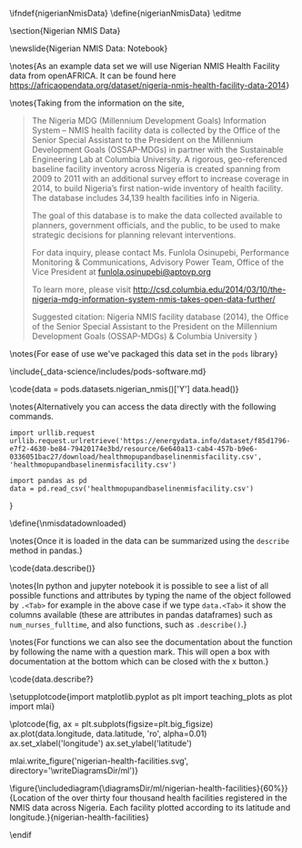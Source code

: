 \ifndef{nigerianNmisData}
\define{nigerianNmisData}
\editme

\section{Nigerian NMIS Data}

\newslide{Nigerian NMIS Data: Notebook}

\notes{As an example data set we will use Nigerian NMIS Health Facility data from openAFRICA. It can be found here <https://africaopendata.org/dataset/nigeria-nmis-health-facility-data-2014>}

\notes{Taking from the information on the site, 

>The Nigeria MDG (Millennium Development Goals) Information System – NMIS health facility data is collected by the Office of the Senior Special Assistant to the President on the Millennium Development Goals (OSSAP-MDGs) in partner with the Sustainable Engineering Lab at Columbia University. A rigorous, geo-referenced baseline facility inventory across Nigeria is created spanning from 2009 to 2011 with an additional survey effort to increase coverage in 2014, to build Nigeria’s first nation-wide inventory of health facility. The database includes 34,139 health facilities info in Nigeria.
>
>The goal of this database is to make the data collected available to planners, government officials, and the public, to be used to make strategic decisions for planning relevant interventions.
>
>For data inquiry, please contact Ms. Funlola Osinupebi, Performance Monitoring & Communications, Advisory Power Team, Office of the Vice President at funlola.osinupebi@aptovp.org
>
>To learn more, please visit <http://csd.columbia.edu/2014/03/10/the-nigeria-mdg-information-system-nmis-takes-open-data-further/>
>
>Suggested citation: Nigeria NMIS facility database (2014), the Office of the Senior Special Assistant to the President on the Millennium Development Goals (OSSAP-MDGs) & Columbia University
}

\notes{For ease of use we've packaged this data set in the `pods` library}

\include{_data-science/includes/pods-software.md}

\code{data = pods.datasets.nigerian_nmis()['Y']
data.head()}

\notes{Alternatively you can access the data directly with the following commands.

```{.python}
import urllib.request
urllib.request.urlretrieve('https://energydata.info/dataset/f85d1796-e7f2-4630-be84-79420174e3bd/resource/6e640a13-cab4-457b-b9e6-0336051bac27/download/healthmopupandbaselinenmisfacility.csv', 'healthmopupandbaselinenmisfacility.csv')

import pandas as pd
data = pd.read_csv('healthmopupandbaselinenmisfacility.csv')
```
}

\define{\nmisdatadownloaded}

\notes{Once it is loaded in the data can be summarized using the `describe` method in pandas.}

\code{data.describe()}

\notes{In python and jupyter notebook it is possible to see a list of all possible functions and attributes by typing the name of the object followed by `.<Tab>` for example in the above case if we type `data.<Tab>` it show the columns available (these are attributes in pandas dataframes) such as `num_nurses_fulltime`, and also functions, such as `.describe()`.}

\notes{For functions we can also see the documentation about the function by following the name with a question mark. This will open a box with documentation at the bottom which can be closed with the x button.}

\code{data.describe?}

\setupplotcode{import matplotlib.pyplot as plt
import teaching_plots as plot
import mlai}

\plotcode{fig, ax = plt.subplots(figsize=plt.big_figsize)
ax.plot(data.longitude, data.latitude, 'ro', alpha=0.01)
ax.set_xlabel('longitude')
ax.set_ylabel('latitude')

mlai.write_figure('nigerian-health-facilities.svg', directory='\writeDiagramsDir/ml')}

\figure{\includediagram{\diagramsDir/ml/nigerian-health-facilities}{60%}}{Location of the over thirty four thousand health facilities registered in the NMIS data across Nigeria. Each facility plotted according to its latitude and longitude.}{nigerian-health-facilities}

\endif
